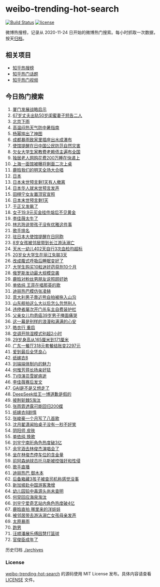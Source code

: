 # weibo-trending-hot-search

[![Build Status](https://github.com/justjavac/weibo-trending-hot-search/workflows/ci/badge.svg?branch=master)](https://github.com/justjavac/weibo-trending-hot-search/actions)
[![license](https://img.shields.io/github/license/justjavac/weibo-trending-hot-search)](https://github.com/justjavac/weibo-trending-hot-search/blob/master/LICENSE)

微博热搜榜，记录从 2020-11-24 日开始的微博热门搜索。每小时抓取一次数据，按天[归档](./archives)。

## 相关项目

- [知乎热搜榜](https://github.com/justjavac/zhihu-trending-top-search)
- [知乎热门话题](https://github.com/justjavac/zhihu-trending-hot-questions)
- [知乎热门视频](https://github.com/justjavac/zhihu-trending-hot-video)

## 今日热门搜索

<!-- BEGIN -->
<!-- 最后更新时间 Sat Jul 05 2025 05:10:41 GMT+0800 (China Standard Time) -->

1. [厦门发展战略启示](https://s.weibo.com//weibo?q=%23%E5%8E%A6%E9%97%A8%E5%8F%91%E5%B1%95%E6%88%98%E7%95%A5%E5%90%AF%E7%A4%BA%23&Refer=new_time)
1. [67岁丈夫出轨50岁闺蜜妻子怒告二人](https://s.weibo.com//weibo?q=%2367%E5%B2%81%E4%B8%88%E5%A4%AB%E5%87%BA%E8%BD%A850%E5%B2%81%E9%97%BA%E8%9C%9C%E5%A6%BB%E5%AD%90%E6%80%92%E5%91%8A%E4%BA%8C%E4%BA%BA%23&t=31&band_rank=4&Refer=top)
1. [北京下雨](https://s.weibo.com//weibo?q=%23%E5%8C%97%E4%BA%AC%E4%B8%8B%E9%9B%A8%23&t=31&band_rank=10&Refer=top)
1. [高温闷热天气防中暑指南](https://s.weibo.com//weibo?q=%23%E9%AB%98%E6%B8%A9%E9%97%B7%E7%83%AD%E5%A4%A9%E6%B0%94%E9%98%B2%E4%B8%AD%E6%9A%91%E6%8C%87%E5%8D%97%23&t=31&band_rank=3&Refer=top)
1. [杨幂摔出了神图](https://s.weibo.com//weibo?q=%23%E6%9D%A8%E5%B9%82%E6%91%94%E5%87%BA%E4%BA%86%E7%A5%9E%E5%9B%BE%23&t=31&band_rank=1&Refer=top)
1. [成都暴雨致家里插座出水成瀑布](https://s.weibo.com//weibo?q=%23%E6%88%90%E9%83%BD%E6%9A%B4%E9%9B%A8%E8%87%B4%E5%AE%B6%E9%87%8C%E6%8F%92%E5%BA%A7%E5%87%BA%E6%B0%B4%E6%88%90%E7%80%91%E5%B8%83%23&t=31&band_rank=20&Refer=top)
1. [使馆提醒在日中国公民防范自然灾害](https://s.weibo.com//weibo?q=%23%E4%BD%BF%E9%A6%86%E6%8F%90%E9%86%92%E5%9C%A8%E6%97%A5%E4%B8%AD%E5%9B%BD%E5%85%AC%E6%B0%91%E9%98%B2%E8%8C%83%E8%87%AA%E7%84%B6%E7%81%BE%E5%AE%B3%23&t=31&band_rank=9&Refer=top)
1. [欠女大学生家教费老赖债主遍布全国](https://s.weibo.com//weibo?q=%23%E6%AC%A0%E5%A5%B3%E5%A4%A7%E5%AD%A6%E7%94%9F%E5%AE%B6%E6%95%99%E8%B4%B9%E8%80%81%E8%B5%96%E5%80%BA%E4%B8%BB%E9%81%8D%E5%B8%83%E5%85%A8%E5%9B%BD%23&t=31&band_rank=21&Refer=top)
1. [独居老人网购花费200万睡在快递上](https://s.weibo.com//weibo?q=%23%E7%8B%AC%E5%B1%85%E8%80%81%E4%BA%BA%E7%BD%91%E8%B4%AD%E8%8A%B1%E8%B4%B9200%E4%B8%87%E7%9D%A1%E5%9C%A8%E5%BF%AB%E9%80%92%E4%B8%8A%23&t=31&band_rank=6&Refer=top)
1. [上海一面馆被曝将剩面二次上桌](https://s.weibo.com//weibo?q=%23%E4%B8%8A%E6%B5%B7%E4%B8%80%E9%9D%A2%E9%A6%86%E8%A2%AB%E6%9B%9D%E5%B0%86%E5%89%A9%E9%9D%A2%E4%BA%8C%E6%AC%A1%E4%B8%8A%E6%A1%8C%23&t=31&band_rank=2&Refer=top)
1. [鹿晗我们的明天全场大合唱](https://s.weibo.com//weibo?q=%23%E9%B9%BF%E6%99%97%E6%88%91%E4%BB%AC%E7%9A%84%E6%98%8E%E5%A4%A9%E5%85%A8%E5%9C%BA%E5%A4%A7%E5%90%88%E5%94%B1%23&t=31&band_rank=27&Refer=top)
1. [日本](https://s.weibo.com//weibo?q=%E6%97%A5%E6%9C%AC&t=31&band_rank=11&Refer=top)
1. [日本末世预言剩1天有人撤离](https://s.weibo.com//weibo?q=%23%E6%97%A5%E6%9C%AC%E6%9C%AB%E4%B8%96%E9%A2%84%E8%A8%80%E5%89%A91%E5%A4%A9%E6%9C%89%E4%BA%BA%E6%92%A4%E7%A6%BB%23&t=31&band_rank=12&Refer=top)
1. [日本华人就末世预言发声](https://s.weibo.com//weibo?q=%23%E6%97%A5%E6%9C%AC%E5%8D%8E%E4%BA%BA%E5%B0%B1%E6%9C%AB%E4%B8%96%E9%A2%84%E8%A8%80%E5%8F%91%E5%A3%B0%23&t=31&band_rank=33&Refer=top)
1. [田栩宁女友置顶官宣照](https://s.weibo.com//weibo?q=%23%E7%94%B0%E6%A0%A9%E5%AE%81%E5%A5%B3%E5%8F%8B%E7%BD%AE%E9%A1%B6%E5%AE%98%E5%AE%A3%E7%85%A7%23&t=31&band_rank=13&Refer=top)
1. [日本末世预言剩1天](https://s.weibo.com//weibo?q=%E6%97%A5%E6%9C%AC%E6%9C%AB%E4%B8%96%E9%A2%84%E8%A8%80%E5%89%A91%E5%A4%A9&t=31&band_rank=17&Refer=top)
1. [于正又发飙了](https://s.weibo.com//weibo?q=%23%E4%BA%8E%E6%AD%A3%E5%8F%88%E5%8F%91%E9%A3%99%E4%BA%86%23&t=31&band_rank=26&Refer=top)
1. [女子19.9元买金挂件熔后不见黄金](https://s.weibo.com//weibo?q=%23%E5%A5%B3%E5%AD%9019.9%E5%85%83%E4%B9%B0%E9%87%91%E6%8C%82%E4%BB%B6%E7%86%94%E5%90%8E%E4%B8%8D%E8%A7%81%E9%BB%84%E9%87%91%23&t=31&band_rank=28&Refer=top)
1. [李佳薇太牛了](https://s.weibo.com//weibo?q=%23%E6%9D%8E%E4%BD%B3%E8%96%87%E5%A4%AA%E7%89%9B%E4%BA%86%23&t=31&band_rank=4&Refer=top)
1. [林志玲说带孩子没有优雅这件事](https://s.weibo.com//weibo?q=%23%E6%9E%97%E5%BF%97%E7%8E%B2%E8%AF%B4%E5%B8%A6%E5%AD%A9%E5%AD%90%E6%B2%A1%E6%9C%89%E4%BC%98%E9%9B%85%E8%BF%99%E4%BB%B6%E4%BA%8B%23&t=31&band_rank=28&Refer=top)
1. [歌手排名](https://s.weibo.com//weibo?q=%E6%AD%8C%E6%89%8B%E6%8E%92%E5%90%8D&t=31&band_rank=7&Refer=top)
1. [驻日本大使馆提醒在日同胞](https://s.weibo.com//weibo?q=%23%E9%A9%BB%E6%97%A5%E6%9C%AC%E5%A4%A7%E4%BD%BF%E9%A6%86%E6%8F%90%E9%86%92%E5%9C%A8%E6%97%A5%E5%90%8C%E8%83%9E%23&t=31&band_rank=31&Refer=top)
1. [8岁女孩被邻居带到长江游泳溺亡](https://s.weibo.com//weibo?q=%238%E5%B2%81%E5%A5%B3%E5%AD%A9%E8%A2%AB%E9%82%BB%E5%B1%85%E5%B8%A6%E5%88%B0%E9%95%BF%E6%B1%9F%E6%B8%B8%E6%B3%B3%E6%BA%BA%E4%BA%A1%23&t=31&band_rank=16&Refer=top)
1. [天水一幼儿402天自行3次血检均超标](https://s.weibo.com//weibo?q=%23%E5%A4%A9%E6%B0%B4%E4%B8%80%E5%B9%BC%E5%84%BF402%E5%A4%A9%E8%87%AA%E8%A1%8C3%E6%AC%A1%E8%A1%80%E6%A3%80%E5%9D%87%E8%B6%85%E6%A0%87%23&t=31&band_rank=20&Refer=top)
1. [20岁女大学生在丽江失联3天](https://s.weibo.com//weibo?q=%2320%E5%B2%81%E5%A5%B3%E5%A4%A7%E5%AD%A6%E7%94%9F%E5%9C%A8%E4%B8%BD%E6%B1%9F%E5%A4%B1%E8%81%943%E5%A4%A9%23&t=31&band_rank=30&Refer=top)
1. [改成腹式呼吸后睡眠变好了](https://s.weibo.com//weibo?q=%23%E6%94%B9%E6%88%90%E8%85%B9%E5%BC%8F%E5%91%BC%E5%90%B8%E5%90%8E%E7%9D%A1%E7%9C%A0%E5%8F%98%E5%A5%BD%E4%BA%86%23&t=31&band_rank=25&Refer=top)
1. [大学生购买10粒迷奸药获刑10个月](https://s.weibo.com//weibo?q=%23%E5%A4%A7%E5%AD%A6%E7%94%9F%E8%B4%AD%E4%B9%B010%E7%B2%92%E8%BF%B7%E5%A5%B8%E8%8D%AF%E8%8E%B7%E5%88%9110%E4%B8%AA%E6%9C%88%23&t=31&band_rank=40&Refer=top)
1. [俄罗斯发动最大规模空袭](https://s.weibo.com//weibo?q=%23%E4%BF%84%E7%BD%97%E6%96%AF%E5%8F%91%E5%8A%A8%E6%9C%80%E5%A4%A7%E8%A7%84%E6%A8%A1%E7%A9%BA%E8%A2%AD%23&t=31&band_rank=21&Refer=top)
1. [鹿晗对粉丝男朋友说照顾好她](https://s.weibo.com//weibo?q=%23%E9%B9%BF%E6%99%97%E5%AF%B9%E7%B2%89%E4%B8%9D%E7%94%B7%E6%9C%8B%E5%8F%8B%E8%AF%B4%E7%85%A7%E9%A1%BE%E5%A5%BD%E5%A5%B9%23&t=31&band_rank=8&Refer=top)
1. [单依纯 王菲在唱那英的歌](https://s.weibo.com//weibo?q=%E5%8D%95%E4%BE%9D%E7%BA%AF%20%E7%8E%8B%E8%8F%B2%E5%9C%A8%E5%94%B1%E9%82%A3%E8%8B%B1%E7%9A%84%E6%AD%8C&t=31&band_rank=22&Refer=top)
1. [迪丽热巴模仿张凌赫](https://s.weibo.com//weibo?q=%E8%BF%AA%E4%B8%BD%E7%83%AD%E5%B7%B4%E6%A8%A1%E4%BB%BF%E5%BC%A0%E5%87%8C%E8%B5%AB&t=31&band_rank=24&Refer=top)
1. [意大利男子靠近熊自拍被拖入山沟](https://s.weibo.com//weibo?q=%23%E6%84%8F%E5%A4%A7%E5%88%A9%E7%94%B7%E5%AD%90%E9%9D%A0%E8%BF%91%E7%86%8A%E8%87%AA%E6%8B%8D%E8%A2%AB%E6%8B%96%E5%85%A5%E5%B1%B1%E6%B2%9F%23&t=31&band_rank=31&Refer=top)
1. [山东舰拍这么大以后怎么忽悠别人](https://s.weibo.com//weibo?q=%E5%B1%B1%E4%B8%9C%E8%88%B0%E6%8B%8D%E8%BF%99%E4%B9%88%E5%A4%A7%E4%BB%A5%E5%90%8E%E6%80%8E%E4%B9%88%E5%BF%BD%E6%82%A0%E5%88%AB%E4%BA%BA&t=31&band_rank=35&Refer=top)
1. [违停者屡次开门杀车主自费装护栏](https://s.weibo.com//weibo?q=%23%E8%BF%9D%E5%81%9C%E8%80%85%E5%B1%A1%E6%AC%A1%E5%BC%80%E9%97%A8%E6%9D%80%E8%BD%A6%E4%B8%BB%E8%87%AA%E8%B4%B9%E8%A3%85%E6%8A%A4%E6%A0%8F%23&t=31&band_rank=48&Refer=top)
1. [父亲女儿均患癌39岁男子掩面痛哭](https://s.weibo.com//weibo?q=%23%E7%88%B6%E4%BA%B2%E5%A5%B3%E5%84%BF%E5%9D%87%E6%82%A3%E7%99%8C39%E5%B2%81%E7%94%B7%E5%AD%90%E6%8E%A9%E9%9D%A2%E7%97%9B%E5%93%AD%23&t=31&band_rank=5&Refer=top)
1. [这一幕是别样的浪漫和满满的心安](https://s.weibo.com//weibo?q=%23%E8%BF%99%E4%B8%80%E5%B9%95%E6%98%AF%E5%88%AB%E6%A0%B7%E7%9A%84%E6%B5%AA%E6%BC%AB%E5%92%8C%E6%BB%A1%E6%BB%A1%E7%9A%84%E5%BF%83%E5%AE%89%23&t=31&band_rank=36&Refer=top)
1. [皓衣行 重启](https://s.weibo.com//weibo?q=%E7%9A%93%E8%A1%A3%E8%A1%8C%20%E9%87%8D%E5%90%AF&t=31&band_rank=14&Refer=top)
1. [空调开除湿模式别超2小时](https://s.weibo.com//weibo?q=%23%E7%A9%BA%E8%B0%83%E5%BC%80%E9%99%A4%E6%B9%BF%E6%A8%A1%E5%BC%8F%E5%88%AB%E8%B6%852%E5%B0%8F%E6%97%B6%23&t=31&band_rank=42&Refer=top)
1. [29岁身高从165厘米到171厘米](https://s.weibo.com//weibo?q=29%E5%B2%81%E8%BA%AB%E9%AB%98%E4%BB%8E165%E5%8E%98%E7%B1%B3%E5%88%B0171%E5%8E%98%E7%B1%B3&t=31&band_rank=41&Refer=top)
1. [广东一餐厅318元套餐结账变2297元](https://s.weibo.com//weibo?q=%23%E5%B9%BF%E4%B8%9C%E4%B8%80%E9%A4%90%E5%8E%85318%E5%85%83%E5%A5%97%E9%A4%90%E7%BB%93%E8%B4%A6%E5%8F%982297%E5%85%83%23&t=31&band_rank=32&Refer=top)
1. [爱到最后全凭良心](https://s.weibo.com//weibo?q=%E7%88%B1%E5%88%B0%E6%9C%80%E5%90%8E%E5%85%A8%E5%87%AD%E8%89%AF%E5%BF%83&t=31&band_rank=49&Refer=top)
1. [纸嫁衣8](https://s.weibo.com//weibo?q=%E7%BA%B8%E5%AB%81%E8%A1%A38&t=31&band_rank=49&Refer=top)
1. [刘端端体制内的魅力](https://s.weibo.com//weibo?q=%E5%88%98%E7%AB%AF%E7%AB%AF%E4%BD%93%E5%88%B6%E5%86%85%E7%9A%84%E9%AD%85%E5%8A%9B&t=31&band_rank=42&Refer=top)
1. [何惟芳蒋长扬亲好猛](https://s.weibo.com//weibo?q=%E4%BD%95%E6%83%9F%E8%8A%B3%E8%92%8B%E9%95%BF%E6%89%AC%E4%BA%B2%E5%A5%BD%E7%8C%9B&t=31&band_rank=27&Refer=top)
1. [TVB演员雪妮病逝](https://s.weibo.com//weibo?q=%23TVB%E6%BC%94%E5%91%98%E9%9B%AA%E5%A6%AE%E7%97%85%E9%80%9D%23&t=31&band_rank=37&Refer=top)
1. [李佳薇赛后发文](https://s.weibo.com//weibo?q=%23%E6%9D%8E%E4%BD%B3%E8%96%87%E8%B5%9B%E5%90%8E%E5%8F%91%E6%96%87%23&t=31&band_rank=39&Refer=top)
1. [GAI是不是又想走了](https://s.weibo.com//weibo?q=%23GAI%E6%98%AF%E4%B8%8D%E6%98%AF%E5%8F%88%E6%83%B3%E8%B5%B0%E4%BA%86%23&t=31&band_rank=49&Refer=top)
1. [DeepSeek给王一博道歉是假的](https://s.weibo.com//weibo?q=%23DeepSeek%E7%BB%99%E7%8E%8B%E4%B8%80%E5%8D%9A%E9%81%93%E6%AD%89%E6%98%AF%E5%81%87%E7%9A%84%23&t=31&band_rank=18&Refer=top)
1. [披荆斩棘5淘汰](https://s.weibo.com//weibo?q=%23%E6%8A%AB%E8%8D%86%E6%96%A9%E6%A3%985%E6%B7%98%E6%B1%B0%23&t=31&band_rank=34&Refer=top)
1. [张雨霏透露可能回归200蝶](https://s.weibo.com//weibo?q=%23%E5%BC%A0%E9%9B%A8%E9%9C%8F%E9%80%8F%E9%9C%B2%E5%8F%AF%E8%83%BD%E5%9B%9E%E5%BD%92200%E8%9D%B6%23&t=31&band_rank=50&Refer=top)
1. [纸嫁衣8剧情](https://s.weibo.com//weibo?q=%23%E7%BA%B8%E5%AB%81%E8%A1%A38%E5%89%A7%E6%83%85%23&t=31&band_rank=45&Refer=top)
1. [张峻豪一个月写了八首歌](https://s.weibo.com//weibo?q=%E5%BC%A0%E5%B3%BB%E8%B1%AA%E4%B8%80%E4%B8%AA%E6%9C%88%E5%86%99%E4%BA%86%E5%85%AB%E9%A6%96%E6%AD%8C&t=31&band_rank=43&Refer=top)
1. [沈月翟潇闻抬桌子没有一秒不好笑](https://s.weibo.com//weibo?q=%23%E6%B2%88%E6%9C%88%E7%BF%9F%E6%BD%87%E9%97%BB%E6%8A%AC%E6%A1%8C%E5%AD%90%E6%B2%A1%E6%9C%89%E4%B8%80%E7%A7%92%E4%B8%8D%E5%A5%BD%E7%AC%91%23&t=31&band_rank=32&Refer=top)
1. [阴阳师 皮肤](https://s.weibo.com//weibo?q=%E9%98%B4%E9%98%B3%E5%B8%88%20%E7%9A%AE%E8%82%A4&t=31&band_rank=45&Refer=top)
1. [单依纯 换歌](https://s.weibo.com//weibo?q=%E5%8D%95%E4%BE%9D%E7%BA%AF%20%E6%8D%A2%E6%AD%8C&t=31&band_rank=29&Refer=top)
1. [刘宇宁南珩角色热度破3亿](https://s.weibo.com//weibo?q=%E5%88%98%E5%AE%87%E5%AE%81%E5%8D%97%E7%8F%A9%E8%A7%92%E8%89%B2%E7%83%AD%E5%BA%A6%E7%A0%B43%E4%BA%BF&t=31&band_rank=49&Refer=top)
1. [余宇涵去林俊杰演唱会了](https://s.weibo.com//weibo?q=%23%E4%BD%99%E5%AE%87%E6%B6%B5%E5%8E%BB%E6%9E%97%E4%BF%8A%E6%9D%B0%E6%BC%94%E5%94%B1%E4%BC%9A%E4%BA%86%23&t=31&band_rank=28&Refer=top)
1. [坐在林俊杰停车位的含金量](https://s.weibo.com//weibo?q=%E5%9D%90%E5%9C%A8%E6%9E%97%E4%BF%8A%E6%9D%B0%E5%81%9C%E8%BD%A6%E4%BD%8D%E7%9A%84%E5%90%AB%E9%87%91%E9%87%8F&t=31&band_rank=38&Refer=top)
1. [前阿森纳球员托马斯被控强奸和性侵](https://s.weibo.com//weibo?q=%23%E5%89%8D%E9%98%BF%E6%A3%AE%E7%BA%B3%E7%90%83%E5%91%98%E6%89%98%E9%A9%AC%E6%96%AF%E8%A2%AB%E6%8E%A7%E5%BC%BA%E5%A5%B8%E5%92%8C%E6%80%A7%E4%BE%B5%23&t=31&band_rank=41&Refer=top)
1. [歌手直播](https://s.weibo.com//weibo?q=%E6%AD%8C%E6%89%8B%E7%9B%B4%E6%92%AD&t=31&band_rank=44&Refer=top)
1. [迪丽热巴 御木本](https://s.weibo.com//weibo?q=%E8%BF%AA%E4%B8%BD%E7%83%AD%E5%B7%B4%20%E5%BE%A1%E6%9C%A8%E6%9C%AC&t=31&band_rank=49&Refer=top)
1. [后备箱藏3孩子被查司机称感觉没事](https://s.weibo.com//weibo?q=%23%E5%90%8E%E5%A4%87%E7%AE%B1%E8%97%8F3%E5%AD%A9%E5%AD%90%E8%A2%AB%E6%9F%A5%E5%8F%B8%E6%9C%BA%E7%A7%B0%E6%84%9F%E8%A7%89%E6%B2%A1%E4%BA%8B%23&t=31&band_rank=23&Refer=top)
1. [新加坡赴中国游客激增](https://s.weibo.com//weibo?q=%23%E6%96%B0%E5%8A%A0%E5%9D%A1%E8%B5%B4%E4%B8%AD%E5%9B%BD%E6%B8%B8%E5%AE%A2%E6%BF%80%E5%A2%9E%23&t=31&band_rank=10&Refer=top)
1. [幼儿园铅中毒源头尚未查明](https://s.weibo.com//weibo?q=%23%E5%B9%BC%E5%84%BF%E5%9B%AD%E9%93%85%E4%B8%AD%E6%AF%92%E6%BA%90%E5%A4%B4%E5%B0%9A%E6%9C%AA%E6%9F%A5%E6%98%8E%23&t=31&band_rank=15&Refer=top)
1. [何炅回应海泉淘汰](https://s.weibo.com//weibo?q=%E4%BD%95%E7%82%85%E5%9B%9E%E5%BA%94%E6%B5%B7%E6%B3%89%E6%B7%98%E6%B1%B0&t=31&band_rank=19&Refer=top)
1. [刘宇宁爱奇艺站内角色热度破4亿](https://s.weibo.com//weibo?q=%23%E5%88%98%E5%AE%87%E5%AE%81%E7%88%B1%E5%A5%87%E8%89%BA%E7%AB%99%E5%86%85%E8%A7%92%E8%89%B2%E7%83%AD%E5%BA%A6%E7%A0%B44%E4%BA%BF%23&t=31&band_rank=35&Refer=top)
1. [鹿晗直拍 哪里来的洋娃娃](https://s.weibo.com//weibo?q=%E9%B9%BF%E6%99%97%E7%9B%B4%E6%8B%8D%20%E5%93%AA%E9%87%8C%E6%9D%A5%E7%9A%84%E6%B4%8B%E5%A8%83%E5%A8%83&t=31&band_rank=36&Refer=top)
1. [被邻居带去游泳溺亡女孩母亲发声](https://s.weibo.com//weibo?q=%23%E8%A2%AB%E9%82%BB%E5%B1%85%E5%B8%A6%E5%8E%BB%E6%B8%B8%E6%B3%B3%E6%BA%BA%E4%BA%A1%E5%A5%B3%E5%AD%A9%E6%AF%8D%E4%BA%B2%E5%8F%91%E5%A3%B0%23&t=31&band_rank=43&Refer=top)
1. [太原暴雨](https://s.weibo.com//weibo?q=%E5%A4%AA%E5%8E%9F%E6%9A%B4%E9%9B%A8&t=31&band_rank=46&Refer=top)
1. [跑男](https://s.weibo.com//weibo?q=%E8%B7%91%E7%94%B7&t=31&band_rank=47&Refer=top)
1. [汪顺潘展乐傅园慧打篮球](https://s.weibo.com//weibo?q=%23%E6%B1%AA%E9%A1%BA%E6%BD%98%E5%B1%95%E4%B9%90%E5%82%85%E5%9B%AD%E6%85%A7%E6%89%93%E7%AF%AE%E7%90%83%23&t=31&band_rank=48&Refer=top)
1. [官俊臣成年了](https://s.weibo.com//weibo?q=%23%E5%AE%98%E4%BF%8A%E8%87%A3%E6%88%90%E5%B9%B4%E4%BA%86%23&t=31&band_rank=50&Refer=top)

<!-- END -->

历史归档 [./archives](./archives)

### License

[weibo-trending-hot-search](https://github.com/justjavac/weibo-trending-hot-search) 的源码使用 MIT License
发布。具体内容请查看 [LICENSE](./LICENSE) 文件。
